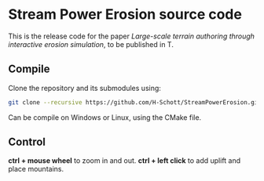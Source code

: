 # Stream Power Erosion source code

This is the release code for the paper *Large-scale terrain authoring through interactive erosion simulation*, to be published in T.


## Compile

Clone the repository and its submodules using:
```sh
git clone --recursive https://github.com/H-Schott/StreamPowerErosion.git
```

Can be compile on Windows or Linux, using the CMake file.


## Control

**ctrl + mouse wheel** to zoom in and out.
**ctrl + left click** to add uplift and place mountains.